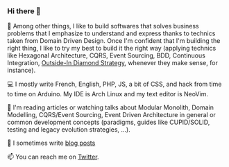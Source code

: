 ### Hi there 👋

🧰 Among other things, I like to build softwares that solves business problems that I emphasize to understand and express thanks to technics taken from Domain Driven Design. Once I'm confident that I'm building the right thing, I like to try my best to build it the right way (applying technics like Hexagonal Architecture, CQRS, Event Sourcing, BDD, Continuous Integration, [Outside-In Diamond Strategy](https://www.youtube.com/watch?v=djdMp9i04Sc), whenever they make sense, for instance).

💻 I mostly write French, English, PHP, JS, a bit of CSS, and hack from time to time on Arduino. My IDE is Arch Linux and my text editor is NeoVim.

📖 I'm reading articles or watching talks about Modular Monolith, Domain Modelling, CQRS/Event Sourcing, Event Driven Architecture in general or common development concepts (paradigms, guides like CUPID/SOLID, testing and legacy evolution strategies, ...).

📝 I sometimes write [blog posts](https://gquemener.github.io/)

📫 You can reach me on [Twitter](https://twitter.com/GildasQ).
